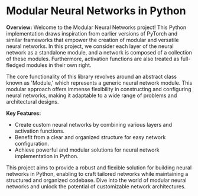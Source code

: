 # Modular Neural Networks in Python

**Overview:**
Welcome to the Modular Neural Networks project! This Python implementation draws inspiration from earlier versions of PyTorch and similar frameworks that empower the creation of modular and versatile neural networks. In this project, we consider each layer of the neural network as a standalone module, and a network is composed of a collection of these modules. Furthermore, activation functions are also treated as full-fledged modules in their own right.

The core functionality of this library revolves around an abstract class known as 'Module,' which represents a generic neural network module. This modular approach offers immense flexibility in constructing and configuring neural networks, making it adaptable to a wide range of problems and architectural designs.

**Key Features:**
- Create custom neural networks by combining various layers and activation functions.
- Benefit from a clear and organized structure for easy network configuration.
- Achieve powerful and modular solutions for neural network implementation in Python.

This project aims to provide a robust and flexible solution for building neural networks in Python, enabling to craft tailored networks while maintaining a structured and organized codebase. Dive into the world of modular neural networks and unlock the potential of customizable network architectures.
